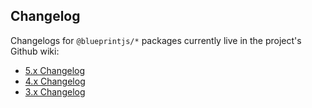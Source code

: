 Changelog
---------

Changelogs for `@blueprintjs/*` packages currently live in the project's Github wiki:

- [5.x Changelog](https://github.com/palantir/blueprint/wiki/5.x-Changelog)
- [4.x Changelog](https://github.com/palantir/blueprint/wiki/4.x-Changelog)
- [3.x Changelog](https://github.com/palantir/blueprint/wiki/3.x-Changelog)
